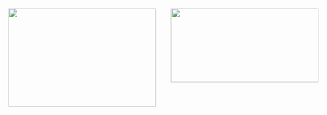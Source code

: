 <h1></h1>
<div style="display: flex;"> 
<img style="width: 300px; height: 200px;"src="https://media.giphy.com/media/jAe22Ec5iICCk/giphy.gif" alt="">
<img style="width: 300px; height: 150px; margin-left: 30px;" src="https://cdn.discordapp.com/attachments/829820621142753300/1092552168306909194/image.png"alt="">
</div>
